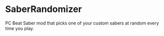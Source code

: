 # SaberRandomizer
 PC Beat Saber mod that picks one of your custom sabers at random every time you play.
